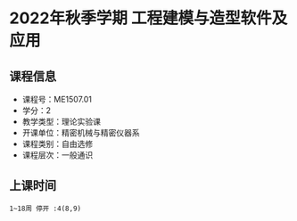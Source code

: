 # 2022年秋季学期 工程建模与造型软件及应用 






## 课程信息

- 课程号：ME1507.01
- 学分：2
- 教学类型：理论实验课
- 开课单位：精密机械与精密仪器系
- 课程类别：自由选修
- 课程层次：一般通识

## 上课时间

```
1~18周 停开 :4(8,9)
```

